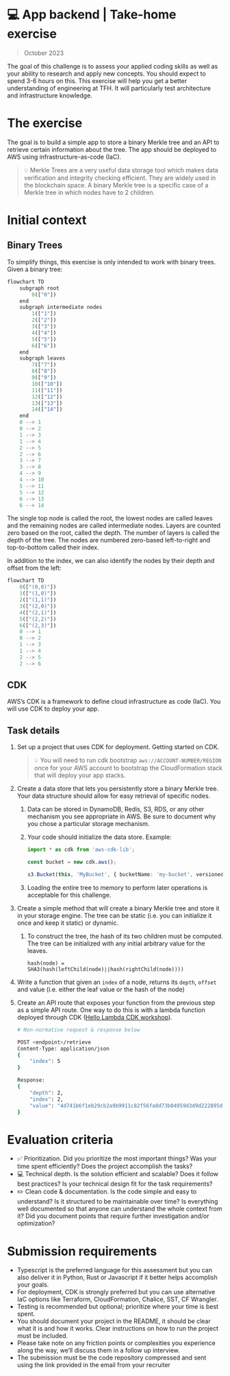 # 💻 App backend | Take-home exercise

> October 2023

The goal of this challenge is to assess your applied coding skills as well as your ability to research and apply new concepts. You should expect to spend 3-6 hours on this. This exercise will help you get a better understanding of engineering at TFH. It will particularly test architecture and infrastructure knowledge.

# The exercise

The goal is to build a simple app to store a binary Merkle tree and an API to retrieve certain information about the tree. The app should be deployed to AWS using infrastructure-as-code (IaC).

> 💡 Merkle Trees are a very useful data storage tool which makes data verification and integrity checking efficient. They are widely used in the blockchain space. A binary Merkle tree is a specific case of a Merkle tree in which nodes have to 2 children.

# Initial context

## Binary Trees

To simplify things, this exercise is only intended to work with binary trees. Given a binary tree:

```py
flowchart TD
    subgraph root
        0(["0"])
    end
    subgraph intermediate nodes
        1(["1"])
        2(["2"])
        3(["3"])
        4(["4"])
        5(["5"])
        6(["6"])
    end
    subgraph leaves
        7(["7"])
        8(["8"])
        9(["9"])
        10(["10"])
        11(["11"])
        12(["12"])
        13(["13"])
        14(["14"])
    end
    0 --> 1
    0 --> 2
    1 --> 3
    1 --> 4
    2 --> 5
    2 --> 6
    3 --> 7
    3 --> 8
    4 --> 9
    4 --> 10
    5 --> 11
    5 --> 12
    6 --> 13
    6 --> 14
```

The single top node is called the root, the lowest nodes are called leaves and the remaining nodes are called intermediate nodes. Layers are counted zero based on the root, called the depth. The number of layers is called the depth of the tree. The nodes are numbered zero-based left-to-right and top-to-bottom called their index.

In addition to the index, we can also identify the nodes by their depth and offset from the left:

```py
flowchart TD
    0(["(0,0)"])
    1(["(1,0)"])
    2(["(1,1)"])
    3(["(2,0)"])
    4(["(2,1)"])
    5(["(2,2)"])
    6(["(2,3)"])
    0 --> 1
    0 --> 2
    1 --> 3
    1 --> 4
    2 --> 5
    2 --> 6
```

## CDK

AWS’s CDK is a framework to define cloud infrastructure as code (IaC). You will use CDK to deploy your app.

## Task details

1. Set up a project that uses CDK for deployment. Getting started on CDK.

   > 💡 You will need to run cdk bootstrap `aws://ACCOUNT-NUMBER/REGION` once for your AWS account to bootstrap the CloudFormation stack that will deploy your app stacks.

2. Create a data store that lets you persistently store a binary Merkle tree. Your data structure should allow for easy retrieval of specific nodes.

   1. Data can be stored in DynamoDB, Redis, S3, RDS, or any other mechanism you see appropriate in AWS. Be sure to document why you chose a particular storage mechanism.
   2. Your code should initialize the data store. Example:

      ```ts
      import * as cdk from 'aws-cdk-lib';

      const bucket = new cdk.aws();

      s3.Bucket(this, 'MyBucket', { bucketName: 'my-bucket', versioned: true });
      ```

   3. Loading the entire tree to memory to perform later operations is acceptable for this challenge.

3. Create a simple method that will create a binary Merkle tree and store it in your storage engine. The tree can be static (i.e. you can initialize it once and keep it static) or dynamic.

   1. To construct the tree, the hash of its two children must be computed. The tree can be initialized with any initial arbitrary value for the leaves.

      `hash(node) = SHA3(hash(leftChild(node)∣∣hash(rightChild(node))))`

4. Write a function that given an `index` of a node, returns its `depth`, `offset` and value (i.e. either the leaf value or the hash of the node)
5. Create an API route that exposes your function from the previous step as a simple API route. One way to do this is with a lambda function deployed through CDK ([Hello Lambda CDK workshop](https://cdkworkshop.com/20-typescript/30-hello-cdk/200-lambda.html)).

   ```sh
   # Non-normative request & response below

   POST <endpoint>/retrieve
   Content-Type: application/json
   {
       "index": 5
   }
   ```

   ```sh
   Response:
   {
       "depth": 2,
       "index": 2,
       "value": "4d741b6f1eb29cb2a9b9911c82f56fa8d73b04959d3d9d222895df6c0b28aa15"
   }
   ```

# Evaluation criteria

- ✅ Prioritization. Did you prioritize the most important things? Was your time spent efficiently? Does the project accomplish the tasks?
- 💻 Technical depth. Is the solution efficient and scalable? Does it follow best practices? Is your technical design fit for the task requirements?
- ✏️ Clean code & documentation. Is the code simple and easy to understand? Is it structured to be maintainable over time? Is everything well documented so that anyone can understand the whole context from it? Did you document points that require further investigation and/or optimization?

# Submission requirements

- Typescript is the preferred language for this assessment but you can also deliver it in Python, Rust or Javascript if it better helps accomplish your goals.
- For deployment, CDK is strongly preferred but you can use alternative IaC options like Terraform, CloudFormation, Chalice, SST, CF Wrangler.
- Testing is recommended but optional; prioritize where your time is best spent.
- You should document your project in the README, it should be clear what it is and how it works. Clear instructions on how to run the project must be included.
- Please take note on any friction points or complexities you experience along the way, we’ll discuss them in a follow up interview.
- The submission must be the code repository compressed and sent using the link provided in the email from your recruiter
